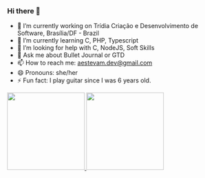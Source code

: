 ### Hi there 👋

- 🔭 I’m currently working on Trídia Criação e Desenvolvimento de Software, Brasília/DF - Brazil
- 🌱 I’m currently learning C, PHP, Typescript
- 🤔 I’m looking for help with C, NodeJS, Soft Skills
- 💬 Ask me about Bullet Journal or GTD
- 📫 How to reach me: aestevam.dev@gmail.com
- 😄 Pronouns: she/her
- ⚡ Fun fact: I play guitar since I was 6 years old.

 <div>
  <a href="https://github.com/aneliseestevam">
  <img height="180em" src="https://github-readme-stats.vercel.app/api?username=aneliseestevam&show_icons=true&theme=dracula&include_all_commits=true&count_private=true"/>
  <img height="180em" src="https://github-readme-stats.vercel.app/api/top-langs/?username=aneliseestevam&layout=compact&langs_count=7&theme=dracula"/>
</div>

#

<!-- [![aestevam's 42 stats](https://badge42.herokuapp.com/api/stats/aestevam?cursus=42cursus)](https://github.com/JaeSeoKim/badge42) -->
